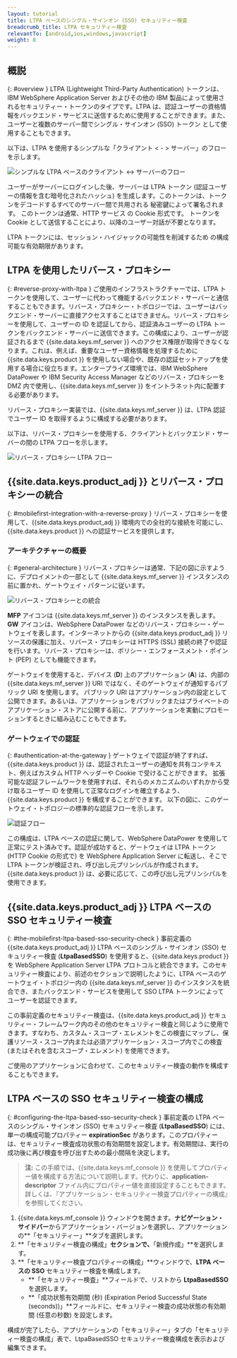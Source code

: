 ```yaml
---
layout: tutorial
title: LTPA ベースのシングル・サインオン (SSO) セキュリティー検査
breadcrumb_title: LTPA セキュリティー検査
relevantTo: [android,ios,windows,javascript]
weight: 8
---
```

<!-- NLS_CHARSET=UTF-8 -->
## 概説
{: #overview }
LTPA (Lightweight Third-Party Authentication) トークンは、IBM WebSphere Application Server およびその他の IBM 製品によって使用されるセキュリティー・トークンのタイプです。LTPA は、認証ユーザーの資格情報をバックエンド・サービスに送信するために使用することができます。また、ユーザーと複数のサーバー間でシングル・サインオン (SSO) トークン
として使用することもできます。


以下は、LTPA を使用するシンプルな「クライアント < - > サーバー」のフローを示します。

![シンプルな LTPA ベースのクライアント <-> サーバーのフロー](ltpa_simple_client_server.jpg)

ユーザーがサーバーにログインした後、サーバーは LTPA トークン (認証ユーザーの情報を含む暗号化されたハッシュ) を生成します。このトークンは、トークンをデコードするすべてのサーバー間で共用される
秘密鍵によって署名されます。
このトークンは通常、HTTP サービス の Cookie 形式です。
トークンを Cookie として送信することにより、以降のユーザー対話が不要となります。


LTPA トークンには、セッション・ハイジャックの可能性を削減するため
の構成可能な有効期限があります。

## LTPA を使用したリバース・プロキシー
{: #reverse-proxy-with-ltpa }
ご使用のインフラストラクチャーでは、LTPA トークンを使用して、ユーザーに代わって機能するバックエンド・サーバーと通信することもできます。リバース・プロキシー・トポロジーでは、ユーザーはバックエンド・サーバーに直接アクセスすることはできません。リバース・プロキシーを使用して、ユーザーの ID を認証してから、認証済みユーザーの LTPA トークンをバックエンド・サーバーに送信できます。この構成により、ユーザーが認証されるまで {{site.data.keys.mf_server }} へのアクセス権限が取得できなくなります。これは、例えば、重要なユーザー資格情報を処理するために {{site.data.keys.product }} を使用しない場合や、既存の認証セットアップを使用する場合に役立ちます。エンタープライズ環境では、IBM WebSphere DataPower や IBM Security Access Manager などのリバース・プロキシーを DMZ 内で使用し、{{site.data.keys.mf_server }} をイントラネット内に配置する必要があります。

リバース・プロキシー実装では、{{site.data.keys.mf_server }} は、LTPA 認証でユーザー ID を取得するように構成する必要があります。

以下は、リバース・プロキシーを使用する、クライアントとバックエンド・サーバーの間の LTPA フローを示します。

![リバース・プロキシー LTPA フロー](ltpa_reverse_proxy.jpg)

##  {{site.data.keys.product_adj }} とリバース・プロキシーの統合
{: #mobilefirst-integration-with-a-reverse-proxy }
リバース・プロキシーを使用して、{{site.data.keys.product_adj }} 環境内での全社的な接続を可能にし、{{site.data.keys.product }} への認証サービスを提供します。

### アーキテクチャーの概要
{: #general-architecture }
リバース・プロキシーは通常、下記の図に示すように、デプロイメントの一部として {{site.data.keys.mf_server }} インスタンスの前に置かれ、ゲートウェイ・パターンに従います。

![ リバース・プロキシーとの統合](reverse_proxy_integ.jpg)

**MFP** アイコンは {{site.data.keys.mf_server }} のインスタンスを表します。**GW** アイコンは、WebSphere DataPower などのリバース・プロキシー・ゲートウェイを表します。インターネットからの {{site.data.keys.product_adj }} リソースの保護に加え、リバース・プロキシーは HTTPS (SSL) 接続の終了や認証を行います。リバース・プロキシーは、ポリシー・エンフォースメント・ポイント (PEP) としても機能できます。

ゲートウェイを使用すると、デバイス (**D**) 上のアプリケーション (**A**) は、内部の {{site.data.keys.mf_server }} URI ではなく、そのゲートウェイが通知するパブリック URI を使用します。
パブリック URI はアプリケーション内の設定として公開できます。あるいは、アプリケーションをパブリックまたはプライベートのアプリケーション・ストアに公開する前に、アプリケーションを実動にプロモーションするときに組み込むこともできます。

### ゲートウェイでの認証
{: #authentication-at-the-gateway }
ゲートウェイで認証が終了すれば、{{site.data.keys.product }} は、認証されたユーザーの通知を共有コンテキスト、例えばカスタム HTTP ヘッダーや Cookie で受けることができます。
拡張可能な認証フレームワークを使用すれば、それらのメカニズムのいずれかから受け取るユーザー ID を使用して正常なログインを確立するよう、{{site.data.keys.product }} を構成することができます。
以下の図に、このゲートウェイ・トポロジーの標準的な認証フローを示します。

![認証フロー](mf_reverse_proxy_integ_authentication_flow.jpg)

この構成は、LTPA ベースの認証に関して、WebSphere DataPower を使用して正常にテスト済みです。認証が成功すると、ゲートウェイは LTPA トークン (HTTP Cookie の形式で) を WebSphere Application Server に転送し、そこで LTPA トークンが検証され、呼び出し元プリンシパルが作成されます。{{site.data.keys.product }} は、必要に応じて、この呼び出し元プリンシパルを使用できます。

## {{site.data.keys.product_adj }} LTPA ベースの SSO セキュリティー検査
{: #the-mobilefirst-ltpa-based-sso-security-check }
事前定義の {{site.data.keys.product_adj }} LTPA ベースのシングル・サインオン (SSO) セキュリティー検査 (**LtpaBasedSSO**) を使用すると、{{site.data.keys.product }} を WebSphere Application Server LTPA プロトコルと統合できます。このセキュリティー検査により、前述のセクションで説明したように、LTPA ベースのゲートウェイ・トポロジー内の {{site.data.keys.mf_server }} のインスタンスを統合でき、またバックエンド・サービスを使用して SSO LTPA トークンによってユーザーを認証できます。

この事前定義のセキュリティー検査は、{{site.data.keys.product_adj }} セキュリティー・フレームワーク内のその他のセキュリティー検査と同じように使用できます。すなわち、カスタム・スコープ・エレメントをこの検査にマップし、保護リソース・スコープ内または必須アプリケーション・スコープ内でこの検査 (またはそれを含むスコープ・エレメント) を使用できます。

ご使用のアプリケーションに合わせて、このセキュリティー検査の動作を構成することもできます。

## LTPA ベースの SSO セキュリティー検査の構成
{: #configuring-the-ltpa-based-sso-security-check }
事前定義の LTPA ベースのシングル・サインオン (SSO) セキュリティー検査 (**LtpaBasedSSO**) には、単一の構成可能プロパティー  **expirationSec** があります。このプロパティーは、セキュリティー検査成功状態の有効期間を設定します。有効期間は、実行の成功後に再び検査を呼び出すための最小間隔を決定します。

> **注:** この手順では、{{site.data.keys.mf_console }} を使用してプロパティー値を構成する方法について説明します。代わりに、**application-descriptor** ファイル内にプロパティー値を直接設定することもできます。詳しくは、『アプリケーション・セキュリティー検査プロパティーの構成』を参照してください。

1. {{site.data.keys.mf_console }} ウィンドウを開きます。**ナビゲーション・サイドバー**からアプリケーション・バージョンを選択し、アプリケーションの**「セキュリティー」**タブを選択します。
2. **「セキュリティー検査の構成」**セクションで、**「新規作成」**を選択します。
3. **「セキュリティー検査プロパティーの構成」**ウィンドウで、**LTPA ベースの SSO** セキュリティー検査を構成します。
    * **「セキュリティー検査」**フィールドで、リストから **LtpaBasedSSO** を選択します。
    * **「成功状態有効期間 (秒) (Expiration Period Successful State (seconds))」**フィールドに、セキュリティー検査の成功状態の有効期間 (任意の秒数) を設定します。

構成が完了したら、アプリケーションの「セキュリティー」タブの「セキュリティー検査の構成」表で、LtpaBasedSSO セキュリティー検査構成を表示および編集できます。
